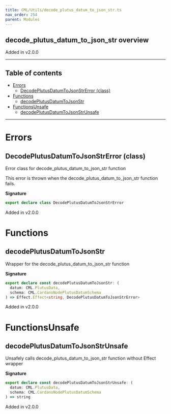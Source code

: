 ```yaml
---
title: CML/Utils/decode_plutus_datum_to_json_str.ts
nav_order: 254
parent: Modules
---
```


## decode_plutus_datum_to_json_str overview

Added in v2.0.0

---

<h2 class="text-delta">Table of contents</h2>

- [Errors](#errors)
  - [DecodePlutusDatumToJsonStrError (class)](#decodeplutusdatumtojsonstrerror-class)
- [Functions](#functions)
  - [decodePlutusDatumToJsonStr](#decodeplutusdatumtojsonstr)
- [FunctionsUnsafe](#functionsunsafe)
  - [decodePlutusDatumToJsonStrUnsafe](#decodeplutusdatumtojsonstrunsafe)

---

# Errors

## DecodePlutusDatumToJsonStrError (class)

Error class for decode_plutus_datum_to_json_str function

This error is thrown when the decode_plutus_datum_to_json_str function fails.

**Signature**

```ts
export declare class DecodePlutusDatumToJsonStrError
```

Added in v2.0.0

# Functions

## decodePlutusDatumToJsonStr

Wrapper for the decode_plutus_datum_to_json_str function

**Signature**

```ts
export declare const decodePlutusDatumToJsonStr: (
  datum: CML.PlutusData,
  schema: CML.CardanoNodePlutusDatumSchema
) => Effect.Effect<string, DecodePlutusDatumToJsonStrError>
```

Added in v2.0.0

# FunctionsUnsafe

## decodePlutusDatumToJsonStrUnsafe

Unsafely calls decode_plutus_datum_to_json_str function without Effect wrapper

**Signature**

```ts
export declare const decodePlutusDatumToJsonStrUnsafe: (
  datum: CML.PlutusData,
  schema: CML.CardanoNodePlutusDatumSchema
) => string
```

Added in v2.0.0
